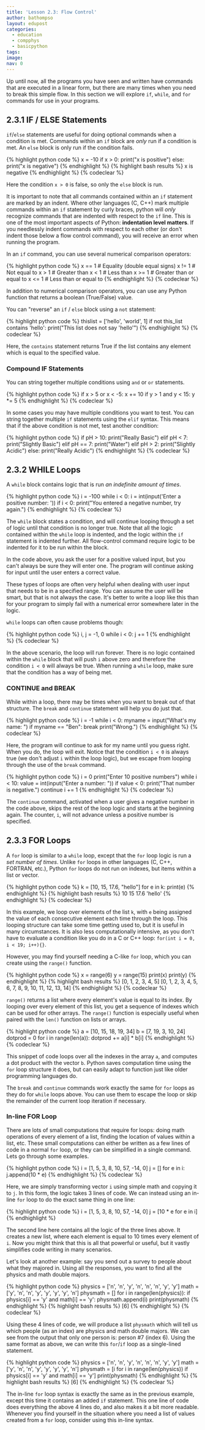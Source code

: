 ```yaml
---
title: 'Lesson 2.3: Flow Control'
author: bathompso
layout: edupost
categories:
  - education
  - compphys
  - basicpython
tags:
image: 
nav: 0
---
```


Up until now, all the programs you have seen and written have commands that are executed in a linear form, but there are many times when you need to break this simple flow. In this section we will explore `if`, `while`, and `for` commands for use in your programs.

## 2.3.1 IF / ELSE Statements

`if`/`else` statements are useful for doing optional commands when a condition is met. Commands within an `if` block are *only* run if a condition is met. An `else` block is only run if the condition fails.

{% highlight python code %}
x = -10
if x > 0:
	print("x is positive")
else:
	print("x is negative")
{% endhighlight %}
{% highlight bash results %}
x is negative
{% endhighlight %}
{% codeclear %}

Here the condition `x > 0` is false, so only the `else` block is run.

It is important to note that all commands contained within an `if` statement are marked by an indent. Where other languages (C, C++) mark multiple commands within an `if` statement by curly braces, python will *only* recognize commands that are indented with respect to the `if` line. This is one of the most important aspects of Python: **indentation level matters**. If you needlessly indent commands with respect to each other (or don't indent those below a flow control command), you will receive an error when running the program.

In an `if` command, you can use several numerical comparison operators:

{% highlight python code %}
x == 1     # Equality (double equal signs)
x != 1     # Not equal to
x > 1      # Greater than
x < 1      # Less than
x >= 1     # Greater than or equal to
x <= 1     # Less than or equal to
{% endhighlight %}
{% codeclear %}

In addition to numerical comparison operators, you can use any Python function that returns a boolean (True/False) value.

You can "reverse" an `if` / `else` block using a `not` statement:

{% highlight python code %}
thislist = ['hello', 'world', 1]
if not this_list contains 'hello':
	print("This list does not say 'hello'")
{% endhighlight %}
{% codeclear %}

Here, the `contains` statement returns True if the list contains any element which is equal to the specified value.

### Compound IF Statements

You can string together multiple conditions using `and` or `or` statements.

{% highlight python code %}
if x > 5 or x < -5:
	x += 10
if y > 1 and y < 15:
	y *= 5
{% endhighlight %}
{% codeclear %}

In some cases you may have multiple conditions you want to test. You can string together multiple `if` statements using the `elif` syntax. This means that if the above condition is not met, test another condition:

{% highlight python code %}
if pH > 10:
	print("Really Basic")
elif pH < 7:
	print("Slightly Basic")
elif pH == 7:
	print("Water")
elif pH > 2:
	print("Slightly Acidic")
else:
	print("Really Acidic")
{% endhighlight %}
{% codeclear %}

## 2.3.2 WHILE Loops

A `while` block contains logic that is run *an indefinite amount of times*.

{% highlight python code %}
i = -100
while i < 0:
	i = int(input('Enter a positive number: '))
	if i < 0:
		print("You entered a negative number, try again.")
{% endhighlight %} 
{% codeclear %}

The `while` block states a condition, and will continue looping through a set of logic until that condition is no longer true. Note that all the logic contained within the `while` loop is indented, and the logic within the `if` statement is indented further. All flow-control command require logic to be indented for it to be run within the block.

In the code above, you ask the user for a positive valued input, but you can't always be sure they will enter one. The program will continue asking for input until the user enters a correct value. 

These types of loops are often very helpful when dealing with user input that needs to be in a specified range. You can assume the user will be smart, but that is not always the case. It's better to write a loop like this than for your program to simply fail with a numerical error somewhere later in the logic.

`while` loops can often cause problems though:

{% highlight python code %}
i, j = -1, 0
while i < 0:
	j += 1
{% endhighlight %}
{% codeclear %}

In the above scenario, the loop will run forever. There is no logic contained within the `while` block that will push `i` above zero and therefore the condition `i < 0` will always be true. When running a `while` loop, make sure that the condition has a way of being met.

### CONTINUE and BREAK

While within a loop, there may be times when you want to break out of that structure. The `break` and `continue` statement will help you do just that.

{% highlight python code %}
i = -1
while i < 0:
	myname = input("What's my name: ")
	if myname == "Ben":
		break
	print("Wrong.")
{% endhighlight %}
{% codeclear %}

Here, the program will continue to ask for my name until you guess right. When you do, the loop will exit. Notice that the condition `i < 0` is always true (we don't adjust `i` within the loop logic), but we escape from looping through the use of the `break` command.

{% highlight python code %}
i = 0
print("Enter 10 positive numbers")
while i < 10:
	value = int(input("Enter a number: "))
	if value < 0:
		print("That number is negative.")
		continue
	i += 1
{% endhighlight %}
{% codeclear %}

The `continue` command, activated when a user gives a negative number in the code above, skips the rest of the loop logic and starts at the beginning again. The counter, `i`, will not advance unless a positive number is specified.

## 2.3.3 FOR Loops

A `for` loop is similar to a `while` loop, except that the `for` loop logic is run a *set number of times*. Unlike `for` loops in other languages (C, C++, FORTRAN, etc.), Python `for` loops do not run on indexes, but items within a list or vector.

{% highlight python code %}
k = [10, 15, 17.6, "hello"]
for e in k:
	print(e)
{% endhighlight %}
{% highlight bash results %}
10
15
17.6
'hello'
{% endhighlight %}
{% codeclear %}

In this example, we loop over elements of the list `k`, with `e` being assigned the value of each consecutive element each time through the loop. This looping structure can take some time getting used to, but it is useful in many circumstances. It is also less computationally intensive, as you don't have to evaluate a condition like you do in a C or C++ loop: `for(int i = 0, i < 19; i++){}`. 

However, you may find yourself needing a C-like `for` loop, which you can create using the `range()` function. 

{% highlight python code %}
x = range(6)
y = range(15)
print(x)
print(y)
{% endhighlight %}
{% highlight bash results %}
[0, 1, 2, 3, 4, 5]
[0, 1, 2, 3, 4, 5, 6, 7, 8, 9, 10, 11, 12, 13, 14]
{% endhighlight %}
{% codeclear %}

`range()` returns a list where every element's value is equal to its index. By looping over every element of this list, you get a sequence of indexes which can be used for other arrays. The `range()` function is especially useful when paired with the `len()` function on lists or arrays.

{% highlight python code %}
a = [10, 15, 18, 19, 34]
b = [7, 19, 3, 10, 24]
dotprod = 0
for i in range(len(a)):
	dotprod += a[i] * b[i]
{% endhighlight %}
{% codeclear %}

This snippet of code loops over all the indexes in the array `a`, and computes a dot product with the vector `b`. Python saves computation time using the `for` loop structure it does, but can easily adapt to function just like older programming languages do.

The `break` and `continue` commands work exactly the same for `for` loops as they do for `while` loops above. You can use them to escape the loop or skip the remainder of the current loop iteration if necessary.

### In-line FOR Loop

There are lots of small computations that require for loops: doing math operations of every element of a list, finding the location of values within a list, etc. These small computations can either be written as a few lines of code in a normal `for` loop, or they can be simplified in a single command. Lets go through some examples.

{% highlight python code %}
i = [1, 5, 3, 8, 10, 57, -14, 0]
j = []
for e in i:
	j.append(10 * e)
{% endhighlight %}
{% codeclear %}

Here, we are simply transforming vector `i` using simple math and copying it to `j`. In this form, the logic takes 3 lines of code. We can instead using an in-line `for` loop to do the exact same thing in one line:

{% highlight python code %}
i = [1, 5, 3, 8, 10, 57, -14, 0]
j = [10 * e for e in i]
{% endhighlight %}

The second line here contains all the logic of the three lines above. It creates a new list, where each element is equal to 10 times every element of `i`. Now you might think that this is all that powerful or useful, but it vastly simplifies code writing in many scenarios.

Let's look at another example: say you send out a survey to people about what they majored in. Using all the responses, you want to find all the physics and math double majors.

{% highlight python code %}
physics = ['n', 'n', 'y', 'n', 'n', 'n', 'y', 'y']
math = ['y', 'n', 'n', 'y', 'y', 'y', 'y', 'n']
physmath = []
for i in range(len(physics)):
	if physics[i] == 'y' and math[i] == 'y':
		physmath.append(i)
print(physmath)
{% endhighlight %}
{% highlight bash results %}
[6]
{% endhighlight %}
{% codeclear %}

Using these 4 lines of code, we will produce a list `physmath` which will tell us which people (as an index) are physics and math double majors. We can see from the output that only one person is: person #7 (index 6). Using the same format as above, we can write this `for`/`if` loop as a single-lined statement.

{% highlight python code %}
physics = ['n', 'n', 'y', 'n', 'n', 'n', 'y', 'y']
math = ['y', 'n', 'n', 'y', 'y', 'y', 'y', 'n']
physmath = [i for i in range(len(physics)) if physics[i] == 'y' and math[i] == 'y']
print(physmath)
{% endhighlight %}
{% highlight bash results %}
[6]
{% endhighlight %}
{% codeclear %}

The in-line `for` loop syntax is exactly the same as in the previous example, except this time it contains an added `if` statement. This one line of code does everything the above 4 lines do, and also makes it a bit more readable. Whenever you find yourself in the situation where you need a list of values created from a `for` loop, consider using this in-line syntax.


